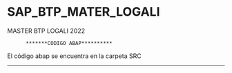 # SAP_BTP_MATER_LOGALI
MASTER BTP LOGALI 2022

          *******CODIGO ABAP**********
El código abap se encuentra en la carpeta SRC
*************************************************
